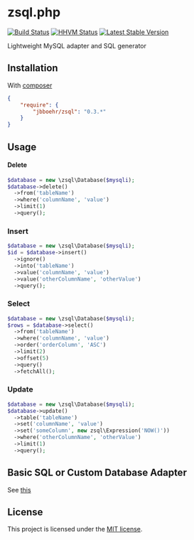 # zsql.php

[![Build Status](https://travis-ci.org/jbboehr/zsql.php.png?branch=master)](https://travis-ci.org/jbboehr/zsql.php)
[![HHVM Status](http://hhvm.h4cc.de/badge/jbboehr/zsql.png)](http://hhvm.h4cc.de/package/jbboehr/zsql)
[![Latest Stable Version](https://poser.pugx.org/jbboehr/zsql/v/stable.svg)](https://packagist.org/packages/jbboehr/zsql)

Lightweight MySQL adapter and SQL generator

## Installation

With [composer](http://getcomposer.org)

```json
{
    "require": {
        "jbboehr/zsql": "0.3.*"
    }
}
```

## Usage

#### Delete

```php
$database = new \zsql\Database($mysqli);
$database->delete()
  ->from('tableName')
  ->where('columnName', 'value')
  ->limit(1)
  ->query();
```

### Insert

```php
$database = new \zsql\Database($mysqli);
$id = $database->insert()
  ->ignore()
  ->into('tableName')
  ->value('columnName', 'value')
  ->value('otherColumnName', 'otherValue')
  ->query();
```

### Select

```php
$database = new \zsql\Database($mysqli);
$rows = $database->select()
  ->from('tableName')
  ->where('columnName', 'value')
  ->order('orderColumn', 'ASC')
  ->limit(2)
  ->offset(5)
  ->query()
  ->fetchAll();
```

### Update

```php
$database = new \zsql\Database($mysqli);
$database->update()
  ->table('tableName')
  ->set('columnName', 'value')
  ->set('someColumn', new zsql\Expression('NOW()'))
  ->where('otherColumnName', 'otherValue')
  ->limit(1)
  ->query();
```

## Basic SQL or Custom Database Adapter

See [this](https://github.com/jbboehr/zsql.php/blob/master/Adapters.md)


## License

This project is licensed under the [MIT license](http://opensource.org/licenses/MIT).

